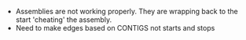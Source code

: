 * Assemblies are not working properly. They are wrapping back to the start 'cheating' the assembly.
* Need to make edges based on CONTIGS not starts and stops